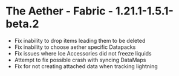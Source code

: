 # The Aether - Fabric - 1.21.1-1.5.1-beta.2

- Fix inability to drop items leading them to be deleted
- Fix inability to choose aether specific Datapacks
- Fix issues where Ice Accessories did not freeze liquids
- Attempt to fix possible crash with syncing DataMaps
- Fix for not creating attached data when tracking lightning
